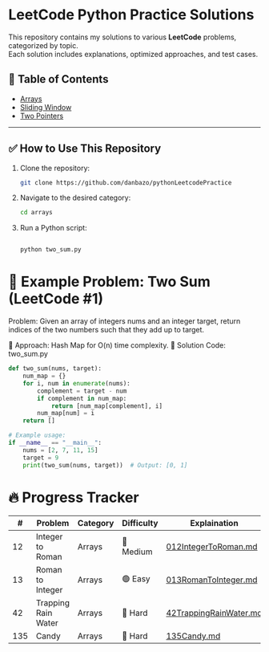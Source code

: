 #  LeetCode Python Practice Solutions

This repository contains my solutions to various **LeetCode** problems, categorized by topic.  
Each solution includes explanations, optimized approaches, and test cases.  

## 📖 Table of Contents
- [Arrays](Arrays/)
- [Sliding Window](slidingWindow/)
- [Two Pointers](twoPointers/)

---

## ✅ How to Use This Repository
1. Clone the repository:  
   ```bash
   git clone https://github.com/danbazo/pythonLeetcodePractice
   ```
   
2. Navigate to the desired category:

   ``` bash
   cd arrays
   ```

3. Run a Python script:

   ```bash
   
   python two_sum.py
   ```

# 📌 Example Problem: Two Sum (LeetCode #1)
Problem: Given an array of integers nums and an integer target, return indices of the two numbers such that they add up to target.

🔹 Approach: Hash Map for O(n) time complexity.
🔹 Solution Code: two_sum.py
``` python
def two_sum(nums, target):
    num_map = {}
    for i, num in enumerate(nums):
        complement = target - num
        if complement in num_map:
            return [num_map[complement], i]
        num_map[num] = i
    return []

# Example usage:
if __name__ == "__main__":
    nums = [2, 7, 11, 15]
    target = 9
    print(two_sum(nums, target))  # Output: [0, 1]
```

# 🔥 Progress Tracker

|# |	Problem	|Category	|Difficulty	|Explaination|Solution|
|-----------|-----------|-----------|--------|-------|------|
|12 |Integer to Roman	|Arrays	|🔵 Medium	|[012IntegerToRoman.md](Arrays/012IntegerToRoman.md)|[012IntegerToRoman.py](Arrays/012IntegerToRoman.py)|
|13 |Roman to Integer	|Arrays	|🟢 Easy	|[013RomanToInteger.md](Arrays/013RomanToInteger.md)|[013RomanToInteger.py](Arrays/013RomanToInteger.py)|
|42 |Trapping Rain Water	|Arrays	|🔴 Hard	|[42TrappingRainWater.md](Arrays/42TrappingRainWater.md)|[42TrappingRainWater.py](Arrays/42TrappingRainWater.py)|
|135	|Candy	|Arrays	|🔴 Hard	|[135Candy.md](Arrays/135Candy.md)|[135Candy.py](Arrays/135Candy.py)|









